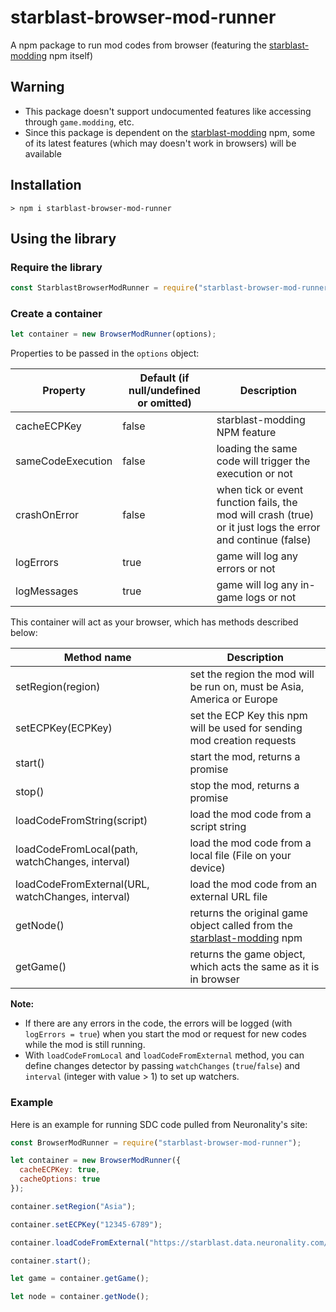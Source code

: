 # starblast-browser-mod-runner
A npm package to run mod codes from browser (featuring the [starblast-modding](https://npmjs.com/package/starblast-modding) npm itself)

## Warning
* This package doesn't support undocumented features like accessing through `game.modding`, etc.
* Since this package is dependent on the [starblast-modding](https://npmjs.com/package/starblast-modding) npm, some of its latest features (which may doesn't work in browsers) will be available

## Installation
```
> npm i starblast-browser-mod-runner
```

## Using the library

### Require the library
```js
const StarblastBrowserModRunner = require("starblast-browser-mod-runner");
```

### Create a container
```js
let container = new BrowserModRunner(options);
```

Properties to be passed in the `options` object:

| Property | Default (if null/undefined or omitted)| Description |
| - | - | - |
| cacheECPKey | false | starblast-modding NPM feature |
| sameCodeExecution | false | loading the same code will trigger the execution or not |
| crashOnError | false | when tick or event function fails, the mod will crash (true) or it just logs the error and continue (false) |
| logErrors | true | game will log any errors or not |
| logMessages | true | game will log any in-game logs or not |

This container will act as your browser, which has methods described below:

| Method name | Description |
| - | - |
| setRegion(region) | set the region the mod will be run on, must be Asia, America or Europe |
| setECPKey(ECPKey) | set the ECP Key this npm will be used for sending mod creation requests |
| <Async> start() | start the mod, returns a promise |
| <Async> stop() | stop the mod, returns a promise |
| <Async> loadCodeFromString(script) | load the mod code from a script string |
| <Async> loadCodeFromLocal(path, watchChanges, interval) | load the mod code from a local file (File on your device) |
| <Async> loadCodeFromExternal(URL, watchChanges, interval) | load the mod code from an external URL file |
| getNode() | returns the original game object called from the [starblast-modding](https://npmjs.com/package/starblast-modding) npm |
| getGame() | returns the game object, which acts the same as it is in browser |

**Note:**
* If there are any errors in the code, the errors will be logged (with `logErrors = true`) when you start the mod or request for new codes while the mod is still running.
* With `loadCodeFromLocal` and `loadCodeFromExternal` method, you can define changes detector by passing `watchChanges` (`true`/`false`) and `interval` (integer with value > 1) to set up watchers.

### Example
Here is an example for running SDC code pulled from Neuronality's site:

```js
const BrowserModRunner = require("starblast-browser-mod-runner");

let container = new BrowserModRunner({
  cacheECPKey: true,
  cacheOptions: true
});

container.setRegion("Asia");

container.setECPKey("12345-6789");

container.loadCodeFromExternal("https://starblast.data.neuronality.com/mods/sdc.js");

container.start();

let game = container.getGame();

let node = container.getNode();
```
